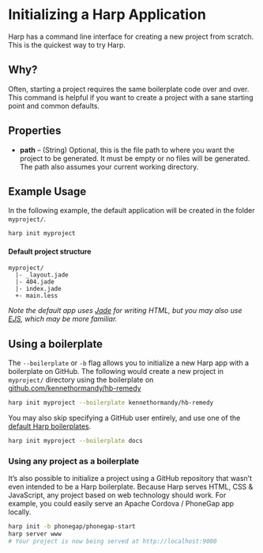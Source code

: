 # Initializing a Harp Application

Harp has a command line interface for creating a new project from scratch. This is the quickest way to try Harp.

## Why?

Often, starting a project requires the same boilerplate code over and over. This command is helpful if you want to create a project with a sane starting point and common defaults.

## Properties

- **path** – (String) Optional, this is the file path to where you want the project to be generated. It must be empty or no files will be generated. The path also assumes your current working directory.

## Example Usage

In the following example, the default application will be created in the folder `myproject/`.

```sh
harp init myproject
```

#### Default project structure

```
myproject/
  |- _layout.jade
  |- 404.jade
  |- index.jade
  +- main.less
```

_Note the default app uses [Jade](/docs/development/jade) for writing HTML, but you may also use [EJS](/docs/development/ejs), which may be more familiar._

## Using a boilerplate

The `--boilerplate` or `-b` flag allows you to initialize a new Harp app with a boilerplate on GitHub. The following would create a new project in `myproject/` directory using the boilerplate on [github.com/kennethormandy/hb-remedy](https://github.com/kennethormandy/hb-remedy)

```sh
harp init myproject --boilerplate kennethormandy/hb-remedy
```

You may also skip specifying a GitHub user entirely, and use one of the [default Harp boilerplates](https://github.com/harp-boilerplates).

```sh
harp init myproject --boilerplate docs
```

### Using any project as a boilerplate

It’s also possible to initialize a project using a GitHub repository that wasn’t even intended to be a Harp boilerplate. Because Harp serves HTML, CSS & JavaScript, any project based on web technology should work. For example, you could easily serve an Apache Cordova / PhoneGap app locally.

```sh
harp init -b phonegap/phonegap-start
harp server www
# Your project is now being served at http://localhost:9000
```
